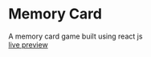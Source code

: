 # Memory Card

A memory card game built using react js  
[live preview](https://pokemory-card.netlify.app/)
